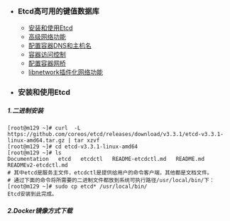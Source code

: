 + ### Etcd高可用的键值数据库
    + [安装和使用Etcd](#安装和使用Etcd)
    + [高级网络功能](#高级网络功能)
    + [配置容器DNS和主机名](#配置容器DNS和主机名)
    + [容器访问控制](#容器访问控制)
	+ [配置容器网桥](#配置容器网桥)
	+ [libnetwork插件化网络功能](#libnetwork插件化网络功能)
+ ### 安装和使用Etcd
##### 1.二进制安装
```
[root@m129 ~]# curl  -L  https://github.com/coreos/etcd/releases/download/v3.3.1/etcd-v3.3.1-linux-amd64.tar.gz | tar xzvf
[root@m129 ~]# cd etcd-v3.3.1-linux-amd64
[root@m129 ~]# ls        
Documentation   etcd   etcdctl   README-etcdctl.md   README.md   READMEv2-etcdctl.md
# 其中etcd是服务主文件，etcdctl是提供给用户的命令客户端，其他都是文档文件。
# 通过下面的命令将所需要的二进制文件都放到系统可执行路径/usr/local/bin/下：
[root@m129 ~]# sudo cp etcd* /usr/local/bin/
Etcd安装到此完成。
```
##### 2.Docker镜像方式下载
